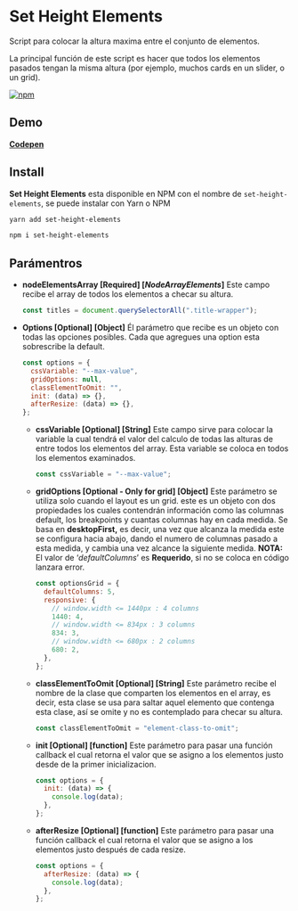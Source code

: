 # Set Height Elements

Script para colocar la altura maxima entre el conjunto de elementos.

La principal función de este script es hacer que todos los elementos pasados tengan la misma altura (por ejemplo, muchos cards en un slider, o un grid).

[![npm](https://img.shields.io/npm/v/set-height-elements?color=check&style=plastic)](https://www.npmjs.com/package/set-height-elements)

## Demo

**[Codepen](https://codepen.io/soyleninjs/pen/PoKMxGV)**

## Install

**Set Height Elements** esta disponible en NPM con el nombre de `set-height-elements`, se puede instalar con Yarn o NPM

```sh
yarn add set-height-elements
```

```sh
npm i set-height-elements
```

## Parámentros

- **nodeElementsArray [Required] [*NodeArrayElements*]**
  Este campo recibe el array de todos los elementos a checar su altura.
  ```javascript
  const titles = document.querySelectorAll(".title-wrapper");
  ```
- **Options [Optional] [Object]**
  Él parámetro que recibe es un objeto con todas las opciones posibles. Cada que agregues una option esta sobrescribe la default.
  ```javascript
  const options = {
    cssVariable: "--max-value",
    gridOptions: null,
    classElementToOmit: "",
    init: (data) => {},
    afterResize: (data) => {},
  };
  ```
  - **cssVariable [Optional] [String]**
    Este campo sirve para colocar la variable la cual tendrá el valor del calculo de todas las alturas de entre todos los elementos del array. Esta variable se coloca en todos los elementos examinados.
    ```javascript
    const cssVariable = "--max-value";
    ```
  - **gridOptions [Optional - Only for grid] [Object]**
    Este parámetro se utiliza solo cuando el layout es un grid. este es un objeto con dos propiedades los cuales contendrán información como las columnas default, los breakpoints y cuantas columnas hay en cada medida.
    Se basa en **desktopFirst,** es decir, una vez que alcanza la medida este se configura hacia abajo, dando el numero de columnas pasado a esta medida, y cambia una vez alcance la siguiente medida.
    **NOTA:** El valor de ‘_defaultColumns_’ es **Requerido**, si no se coloca en código lanzara error.
    ```javascript
    const optionsGrid = {
      defaultColumns: 5,
      responsive: {
        // window.width <= 1440px : 4 columns
        1440: 4,
        // window.width <= 834px : 3 columns
        834: 3,
        // window.width <= 680px : 2 columns
        680: 2,
      },
    };
    ```
  - **classElementToOmit [Optional] [String]**
    Este parámetro recibe el nombre de la clase que comparten los elementos en el array, es decir, esta clase se usa para saltar aquel elemento que contenga esta clase, así se omite y no es contemplado para checar su altura.
    ```javascript
    const classElementToOmit = "element-class-to-omit";
    ```
  - **init [Optional] [function]**
    Este parámetro para pasar una función callback el cual retorna el valor que se asigno a los elementos justo desde de la primer inicializacion.
    ```javascript
    const options = {
      init: (data) => {
        console.log(data);
      },
    };
    ```
  - **afterResize [Optional] [function]**
    Este parámetro para pasar una función callback el cual retorna el valor que se asigno a los elementos justo después de cada resize.
    ```javascript
    const options = {
      afterResize: (data) => {
        console.log(data);
      },
    };
    ```

